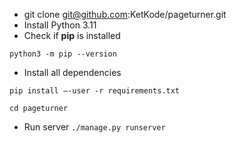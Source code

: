 - git clone git@github.com:KetKode/pageturner.git
- Install Python 3.11
- Check if **pip** is installed
```commandline
python3 -m pip --version
```
- Install all dependencies 
``` 
pip install –-user -r requirements.txt
```
```
cd pageturner
```
- Run server
``` ./manage.py runserver ```